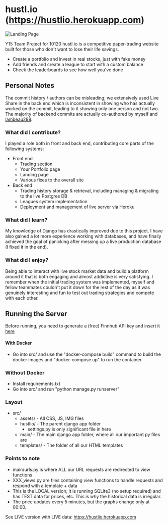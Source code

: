 # hustl.io (https://hustlio.herokuapp.com)
![Landing Page](https://i.imgur.com/wxYSafV.png)


Y15 Team Project for 10120
hustl.io is a competitive paper-trading website built for those who don't want to lose their life savings.

- Create a portfolio and invest in real stocks, just with fake money
- Add friends and create a league to start with a custom balance
- Check the leaderboards to see how well you've done

## Personal Notes
The commit history / authors can be misleading; we extensively used Live Share in the back end which is inconsistent in showing who has actually worked on the commit, leading to it showing only one person and not two. The majority of backend commits are actually co-authored by myself and [lambeau288](https://github.com/lambeau288).

### What did I contribute?
I played a role both in front and back end, contributing core parts of the following systems:
- Front end
    - Trading section
    - Your Portfolio page
    - Landing page
    - Various fixes to the overall site
- Back end
    - Trading history storage & retrieval, including managing & migrating to the live Postgres DB
    - Leagues system implementation
    - Deployment and management of live server via Heroku

### What did I learn?
My knowledge of Django has drastically improved due to this project. I have also gained a lot more experience working with databases, and have finally achieved the goal of panicking after messing up a live production database (I fixed it in the end).

### What did I enjoy?
Being able to interact with live stock market data and build a platform around it that is both engaging and almost addictive is very satisfying. I remember when the initial trading system was implemented, myself and fellow teammates couldn't put it down for the rest of the day as it was genuinely interesting and fun to test out trading strategies and compete with each other.


## Running the Server
Before running, you need to generate a (free) Finnhub API key and insert it [here](https://github.com/TorinFelton/hustl.io/blob/0ec1e2db9ab92d9372dc3b2f12be25bd46e04372/src/stock_updater.py#L32)

#### With Docker
- Go into src/ and use the "docker-compose build" command to build the docker images and "docker-compose up" to run the container.
### Without Docker
- Install requirements.txt
- Go into src/ and run "python manage.py runserver"

### Layout
- src/
    - assets/ - All CSS, JS, IMG files
    - hustlio/ - The parent django app folder
        - settings.py is only significant file in here
    - main/ - The main django app folder, where all our important py files are
    - templates/ - The folder of all our HTML templates


### Points to note
- main/urls.py is where ALL our URL requests are redirected to view functions
- XXX_views.py are files containing view functions to handle requests and respond with a template + data
- This is the LOCAL version; it is running SQLite3 (no setup required) and has TEST data for prices, etc. This is why the historical data is irregular. 
- The price updates every 5 minutes, but the graphs change only at 00:00.


See LIVE version with LIVE data: https://hustlio.herokuapp.com
